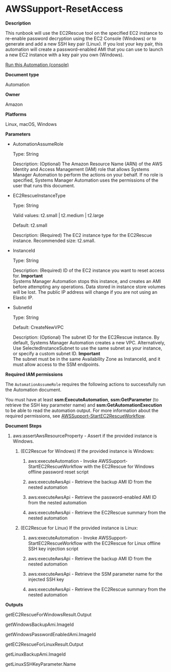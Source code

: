# AWSSupport\-ResetAccess<a name="automation-awssupport-resetaccess"></a>

 **Description** 

This runbook will use the EC2Rescue tool on the specified EC2 instance to re\-enable password decryption using the EC2 Console \(Windows\) or to generate and add a new SSH key pair \(Linux\)\. If you lost your key pair, this automation will create a password\-enabled AMI that you can use to launch a new EC2 instance with a key pair you own \(Windows\)\.

[Run this Automation \(console\)](https://console.aws.amazon.com/systems-manager/automation/execute/AWSSupport-ResetAccess)

**Document type**

Automation

**Owner**

Amazon

**Platforms**

Linux, macOS, Windows

**Parameters**
+ AutomationAssumeRole

  Type: String

  Description: \(Optional\) The Amazon Resource Name \(ARN\) of the AWS Identity and Access Management \(IAM\) role that allows Systems Manager Automation to perform the actions on your behalf\. If no role is specified, Systems Manager Automation uses the permissions of the user that runs this document\.
+ EC2RescueInstanceType

  Type: String

  Valid values: t2\.small \| t2\.medium \| t2\.large

  Default: t2\.small

  Description: \(Required\) The EC2 instance type for the EC2Rescue instance\. Recommended size: t2\.small\.
+ InstanceId

  Type: String

  Description: \(Required\) ID of the EC2 instance you want to reset access for\.
**Important**  
Systems Manager Automation stops this instance, and creates an AMI before attempting any operations\. Data stored in instance store volumes will be lost\. The public IP address will change if you are not using an Elastic IP\.
+ SubnetId

  Type: String

  Default: CreateNewVPC

  Description: \(Optional\) The subnet ID for the EC2Rescue instance\. By default, Systems Manager Automation creates a new VPC\. Alternatively, Use SelectedInstanceSubnet to use the same subnet as your instance, or specify a custom subnet ID\.
**Important**  
The subnet must be in the same Availability Zone as InstanceId, and it must allow access to the SSM endpoints\.

**Required IAM permissions**

The `AutomationAssumeRole` requires the following actions to successfully run the Automation document\.

You must have at least **ssm:ExecuteAutomation**, **ssm:GetParameter** \(to retrieve the SSH key parameter name\) and **ssm:GetAutomationExecution** to be able to read the automation output\. For more information about the required permissions, see [AWSSupport\-StartEC2RescueWorkflow](automation-awssupport-startec2rescueworkflow.md)\.

 **Document Steps** 

1. aws:assertAwsResourceProperty \- Assert if the provided instance is Windows\.

   1. \(EC2Rescue for Windows\) If the provided instance is Windows:

      1. aws:executeAutomation \- Invoke AWSSupport\-StartEC2RescueWorkflow with the EC2Rescue for Windows offline password reset script

      1. aws:executeAwsApi \- Retrieve the backup AMI ID from the nested automation

      1. aws:executeAwsApi \- Retrieve the password\-enabled AMI ID from the nested automation

      1. aws:executeAwsApi \- Retrieve the EC2Rescue summary from the nested automation

   1. \(EC2Rescue for Linux\) If the provided instance is Linux:

      1. aws:executeAutomation \- Invoke AWSSupport\-StartEC2RescueWorkflow with the EC2Rescue for Linux offline SSH key injection script

      1. aws:executeAwsApi \- Retrieve the backup AMI ID from the nested automation

      1. aws:executeAwsApi \- Retrieve the SSM parameter name for the injected SSH key

      1. aws:executeAwsApi \- Retrieve the EC2Rescue summary from the nested automation

 **Outputs** 

getEC2RescueForWindowsResult\.Output

getWindowsBackupAmi\.ImageId

getWindowsPasswordEnabledAmi\.ImageId

getEC2RescueForLinuxResult\.Output

getLinuxBackupAmi\.ImageId

getLinuxSSHKeyParameter\.Name